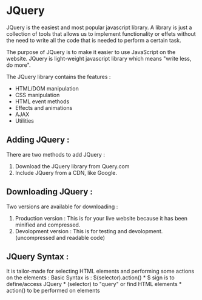 # JQuery

JQuery is the easiest and most popular javascript library. A library is just a collection of tools that allows us to implement functionality or effets without the need to write all the code that is needed to perform a certain task.

The purpose of JQuery is to make it easier to use JavaScript on the website. JQuery is light-weight javascript library which means "write less, do more".

The JQuery library contains the features :
- HTML/DOM manipulation
- CSS manipulation
- HTML event methods
- Effects and animations
- AJAX
- Utilities

## Adding JQuery :

There are two methods to add JQuery :
1) Download the JQuery library from Query.com
2) Include JQuery from a CDN, like Google.

## Downloading JQuery :

Two versions are available for downloading :
1) Production version : This is for your live website because it has been minified and compressed.
2) Devolopment version : This is for testing and devolopment. (uncompressed and readable code)

## JQuery Syntax :

It is tailor-made for selecting HTML elements and performing some actions on the elements : 
Basic Syntax is : $(selector).action()
    * $ sign is to define/access JQuery
    * (selector) to "query" or find HTML elements
    * action() to be performed on elements 
